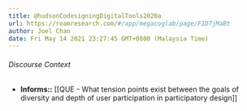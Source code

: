 ```yaml
---
title: @hudsonCodesigningDigitalTools2020a
url: https://roamresearch.com/#/app/megacoglab/page/F1DTjMaBt
author: Joel Chan
date: Fri May 14 2021 23:27:45 GMT+0800 (Malaysia Time)
---
```




###### Discourse Context

- **Informs::** [[QUE - What tension points exist between the goals of diversity and depth of user participation in participatory design]]
